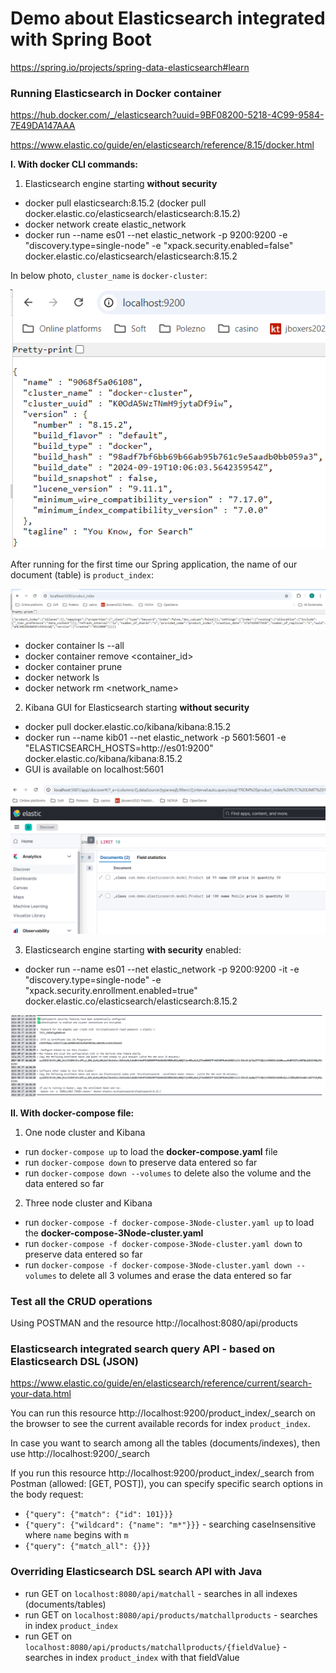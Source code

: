 # Demo about Elasticsearch integrated with Spring Boot
https://spring.io/projects/spring-data-elasticsearch#learn


### Running Elasticsearch in Docker container
https://hub.docker.com/_/elasticsearch?uuid=9BF08200-5218-4C99-9584-7E49DA147AAA

https://www.elastic.co/guide/en/elasticsearch/reference/8.15/docker.html

**I. With docker CLI commands:**
1. Elasticsearch engine starting **without security**
  - docker pull elasticsearch:8.15.2 (docker pull docker.elastic.co/elasticsearch/elasticsearch:8.15.2)
  - docker network create elastic_network
  - docker run --name es01 --net elastic_network -p 9200:9200 -e "discovery.type=single-node" -e "xpack.security.enabled=false" docker.elastic.co/elasticsearch/elasticsearch:8.15.2

In below photo, `cluster_name` is `docker-cluster`:


![img_1.png](img_1.png)


After running for the first time our Spring application, the name of our document (table) is `product_index`:


![img.png](img.png)

  - docker container ls --all
  - docker container remove <container_id>
  - docker container prune
  - docker network ls
  - docker network rm <network_name>

2. Kibana GUI for Elasticsearch starting **without security**
  - docker pull docker.elastic.co/kibana/kibana:8.15.2
  - docker run --name kib01 --net elastic_network -p 5601:5601 -e "ELASTICSEARCH_HOSTS=http://es01:9200" docker.elastic.co/kibana/kibana:8.15.2
  - GUI is available on localhost:5601

![img_3.png](img_3.png)



3. Elasticsearch engine starting **with security** enabled:
- docker run --name es01 --net elastic_network -p 9200:9200 -it -e "discovery.type=single-node" -e "xpack.security.enrollment.enabled=true" docker.elastic.co/elasticsearch/elasticsearch:8.15.2

![img_2.png](img_2.png)




**II. With docker-compose file:**
1. One node cluster and Kibana
  - run `docker-compose up` to load the **docker-compose.yaml** file
  - run `docker-compose down` to preserve data entered so far
  - run `docker-compose down --volumes` to delete also the volume and the data entered so far 

2. Three node cluster and Kibana
  - run `docker-compose -f docker-compose-3Node-cluster.yaml up` to load the **docker-compose-3Node-cluster.yaml**
  - run `docker-compose -f docker-compose-3Node-cluster.yaml down` to preserve data entered so far
  - run `docker-compose -f docker-compose-3Node-cluster.yaml down --volumes` to delete all 3 volumes and erase the data entered so far



### Test all the CRUD operations
Using POSTMAN and the resource http://localhost:8080/api/products


### Elasticsearch integrated search query API - based on Elasticsearch DSL (JSON)
https://www.elastic.co/guide/en/elasticsearch/reference/current/search-your-data.html

You can run this resource http://localhost:9200/product_index/_search on the browser to see the current available records for index `product_index`.

In case you want to search among all the tables (documents/indexes), then use http://localhost:9200/_search

If you run this resource http://localhost:9200/product_index/_search from Postman (allowed: [GET, POST]), 
you can specify specific search options in the body request:
- `{"query": {"match": {"id": 101}}}`
- `{"query": {"wildcard": {"name": "m*"}}}` - searching caseInsensitive where `name` begins with `m`
- `{"query": {"match_all": {}}}`


### Overriding Elasticsearch DSL search API with Java
- run GET on `localhost:8080/api/matchall` - searches in all indexes (documents/tables)
- run GET on `localhost:8080/api/products/matchallproducts` - searches in index `product_index`
- run GET on `localhost:8080/api/products/matchallproducts/{fieldValue}` - searches in index `product_index` with that fieldValue  